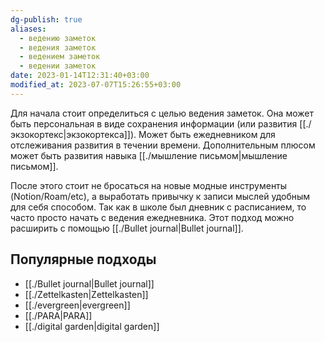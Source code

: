 ```yaml
---
dg-publish: true
aliases:
  - ведению заметок
  - ведения заметок
  - ведением заметок
  - ведении заметок
date: 2023-01-14T12:31:40+03:00
modified_at: 2023-07-07T15:26:55+03:00
---
```


Для начала стоит определиться с целью ведения заметок. Она может быть персональная в виде сохранения информации (или развития [[./экзокортекс|экзокортекса]]). Может быть ежедневником для отслеживания развития в течении времени. Дополнительным плюсом может быть развития навыка [[./мышление письмом|мышление письмом]].

После этого стоит не бросаться на новые модные инструменты (Notion/Roam/etc), а выработать привычку к записи мыслей удобным для себя способом. Так как в школе был дневник с расписанием, то часто просто начать с ведения ежедневника. Этот подход можно расширить с помощью [[./Bullet journal|Bullet journal]].

## Популярные подходы

- [[./Bullet journal|Bullet journal]]
- [[./Zettelkasten|Zettelkasten]]
- [[./evergreen|evergreen]]
- [[./PARA|PARA]]
- [[./digital garden|digital garden]]
